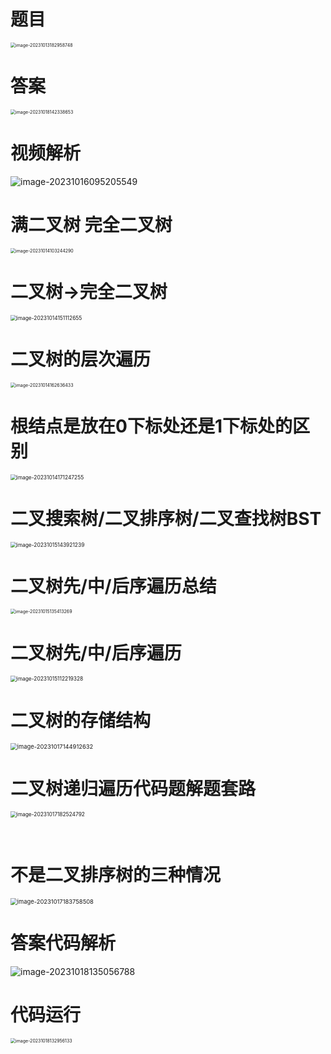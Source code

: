 # 题目

<img src="https://cvp.oss-cn-shanghai.aliyuncs.com/picgo/202310131829931.png" alt="image-20231013182958748" style="zoom: 50%;" />



# 答案

<img src="https://cvp.oss-cn-shanghai.aliyuncs.com/picgo/202310181423838.png" alt="image-20231018142338653" style="zoom:50%;" />



# 视频解析

![image-20231016095205549](https://cvp.oss-cn-shanghai.aliyuncs.com/picgo/202310160952745.png)



# 满二叉树 完全二叉树

<img src="https://cvp.oss-cn-shanghai.aliyuncs.com/picgo/202310141032478.png" alt="image-20231014103244290" style="zoom:50%;" />



# 二叉树→完全二叉树

<img src="https://cvp.oss-cn-shanghai.aliyuncs.com/picgo/202310141511717.png" alt="image-20231014151112655" style="zoom: 60%;" />



# 二叉树的层次遍历

 <img src="https://cvp.oss-cn-shanghai.aliyuncs.com/picgo/202310141626530.png" alt="image-20231014162636433" style="zoom: 50%;" />                                       



# 根结点是放在0下标处还是1下标处的区别

<img src="https://cvp.oss-cn-shanghai.aliyuncs.com/picgo/202310141712404.png" alt="image-20231014171247255" style="zoom: 60%;" />



# 二叉搜索树/二叉排序树/二叉查找树BST

<img src="https://cvp.oss-cn-shanghai.aliyuncs.com/picgo/202310151439322.png" alt="image-20231015143921239" style="zoom:60%;" />



# 二叉树先/中/后序遍历总结

<img src="https://cvp.oss-cn-shanghai.aliyuncs.com/picgo/202310151354351.png" alt="image-20231015135413269" style="zoom:50%;" />





# 二叉树先/中/后序遍历

<img src="https://cvp.oss-cn-shanghai.aliyuncs.com/picgo/202310151122564.png" alt="image-20231015112219328" style="zoom:60%;" />

# 二叉树的存储结构

<img src="https://cvp.oss-cn-shanghai.aliyuncs.com/picgo/202310171449775.png" alt="image-20231017144912632" style="zoom:67%;" />



# 二叉树递归遍历代码题解题套路

<img src="https://cvp.oss-cn-shanghai.aliyuncs.com/picgo/202310171825052.png" alt="image-20231017182524792" style="zoom: 60%;" />

​                  

# 不是二叉排序树的三种情况

<img src="https://cvp.oss-cn-shanghai.aliyuncs.com/picgo/202310171837629.png" alt="image-20231017183758508" style="zoom: 67%;" />



# 答案代码解析

![image-20231018135056788](https://cvp.oss-cn-shanghai.aliyuncs.com/picgo/202310181350061.png)



# 代码运行

<img src="https://cvp.oss-cn-shanghai.aliyuncs.com/picgo/202310181329302.png" alt="image-20231018132956133" style="zoom:50%;" />

